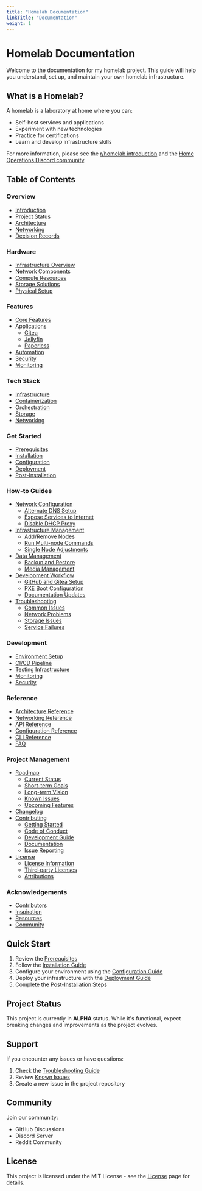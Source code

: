 ```yaml
---
title: "Homelab Documentation"
linkTitle: "Documentation"
weight: 1
---
```


# Homelab Documentation

Welcome to the documentation for my homelab project. This guide will help you understand, set up, and maintain your own homelab infrastructure.

## What is a Homelab?

A homelab is a laboratory at home where you can:
- Self-host services and applications
- Experiment with new technologies
- Practice for certifications
- Learn and develop infrastructure skills

For more information, please see the [r/homelab introduction](https://www.reddit.com/r/homelab/wiki/introduction) and the [Home Operations Discord community](https://discord.gg/k8s-at-home).

## Table of Contents

### Overview
- [Introduction](/overview/)
- [Project Status](/overview/status/)
- [Architecture](/overview/architecture/)
- [Networking](/overview/networking/)
- [Decision Records](/overview/decisions/)

### Hardware
- [Infrastructure Overview](/hardware/)
- [Network Components](/hardware/network/)
- [Compute Resources](/hardware/compute/)
- [Storage Solutions](/hardware/storage/)
- [Physical Setup](/hardware/physical/)

### Features
- [Core Features](/features/)
- [Applications](/features/applications/)
  - [Gitea](/features/applications/gitea/)
  - [Jellyfin](/features/applications/jellyfin/)
  - [Paperless](/features/applications/paperless/)
- [Automation](/features/automation/)
- [Security](/features/security/)
- [Monitoring](/features/monitoring/)

### Tech Stack
- [Infrastructure](/tech-stack/infrastructure/)
- [Containerization](/tech-stack/containerization/)
- [Orchestration](/tech-stack/orchestration/)
- [Storage](/tech-stack/storage/)
- [Networking](/tech-stack/networking/)

### Get Started
- [Prerequisites](/getting-started/prerequisites/)
- [Installation](/getting-started/installation/)
- [Configuration](/getting-started/configuration/)
- [Deployment](/getting-started/deployment/)
- [Post-Installation](/getting-started/post-installation/)

### How-to Guides
- [Network Configuration](/how-to/network/)
  - [Alternate DNS Setup](/how-to/network/dns-setup/)
  - [Expose Services to Internet](/how-to/network/expose-services/)
  - [Disable DHCP Proxy](/how-to/network/disable-dhcp-proxy/)
- [Infrastructure Management](/how-to/infrastructure/)
  - [Add/Remove Nodes](/how-to/infrastructure/node-management/)
  - [Run Multi-node Commands](/how-to/infrastructure/multi-node-commands/)
  - [Single Node Adjustments](/how-to/infrastructure/single-node/)
- [Data Management](/how-to/data/)
  - [Backup and Restore](/how-to/data/backup-restore/)
  - [Media Management](/how-to/data/media-management/)
- [Development Workflow](/how-to/development/)
  - [GitHub and Gitea Setup](/how-to/development/git-setup/)
  - [PXE Boot Configuration](/how-to/development/pxe-boot/)
  - [Documentation Updates](/how-to/development/docs-updates/)
- [Troubleshooting](/how-to/troubleshooting/)
  - [Common Issues](/how-to/troubleshooting/common-issues/)
  - [Network Problems](/how-to/troubleshooting/network/)
  - [Storage Issues](/how-to/troubleshooting/storage/)
  - [Service Failures](/how-to/troubleshooting/services/)

### Development
- [Environment Setup](/development/)
- [CI/CD Pipeline](/development/ci-cd/)
- [Testing Infrastructure](/development/testing/)
- [Monitoring](/development/monitoring/)
- [Security](/development/security/)

### Reference
- [Architecture Reference](/reference/architecture/)
- [Networking Reference](/reference/networking/)
- [API Reference](/reference/api/)
- [Configuration Reference](/reference/configuration/)
- [CLI Reference](/reference/cli/)
- [FAQ](/reference/faq/)

### Project Management
- [Roadmap](/roadmap/)
  - [Current Status](/roadmap/status/)
  - [Short-term Goals](/roadmap/short-term/)
  - [Long-term Vision](/roadmap/long-term/)
  - [Known Issues](/roadmap/issues/)
  - [Upcoming Features](/roadmap/features/)
- [Changelog](/changelog/)
- [Contributing](/contributing/)
  - [Getting Started](/contributing/getting-started/)
  - [Code of Conduct](/contributing/code-of-conduct/)
  - [Development Guide](/contributing/development/)
  - [Documentation](/contributing/documentation/)
  - [Issue Reporting](/contributing/issues/)
- [License](/license/)
  - [License Information](/license/)
  - [Third-party Licenses](/license/third-party/)
  - [Attributions](/license/attributions/)

### Acknowledgements
- [Contributors](/acknowledgements/contributors/)
- [Inspiration](/acknowledgements/inspiration/)
- [Resources](/acknowledgements/resources/)
- [Community](/acknowledgements/community/)

## Quick Start

1. Review the [Prerequisites](/getting-started/prerequisites/)
2. Follow the [Installation Guide](/getting-started/installation/)
3. Configure your environment using the [Configuration Guide](/getting-started/configuration/)
4. Deploy your infrastructure with the [Deployment Guide](/getting-started/deployment/)
5. Complete the [Post-Installation Steps](/getting-started/post-installation/)

## Project Status

This project is currently in **ALPHA** status. While it's functional, expect breaking changes and improvements as the project evolves.

## Support

If you encounter any issues or have questions:
1. Check the [Troubleshooting Guide](/how-to/troubleshooting/)
2. Review [Known Issues](/roadmap/issues/)
3. Create a new issue in the project repository

## Community

Join our community:
- GitHub Discussions
- Discord Server
- Reddit Community

## License

This project is licensed under the MIT License - see the [License](/license/) page for details. 